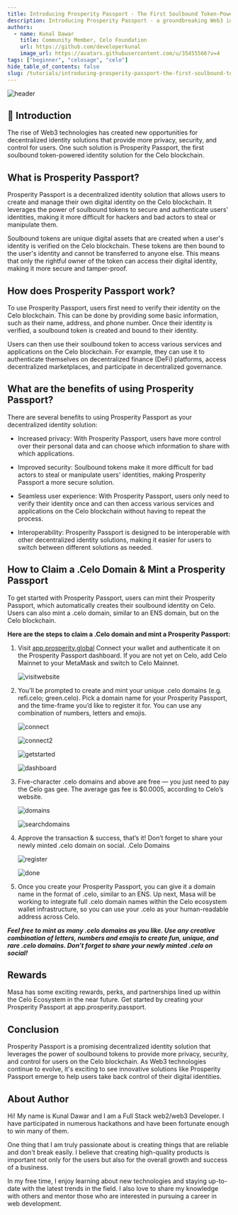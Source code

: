 ```yaml
---
title: Introducing Prosperity Passport - The First Soulbound Token-Powered Web3 Identity Solution for Celo Blockchain
description: Introducing Prosperity Passport - a groundbreaking Web3 identity solution for Celo blockchain. The first-ever soulbound token-powered platform to enable secure, decentralized identity verification.
authors:
  - name: Kunal Dawar
    title: Community Member, Celo Foundation
    url: https://github.com/developerkunal
    image_url: https://avatars.githubusercontent.com/u/35455566?v=4
tags: ["beginner", "celosage", "celo"]
hide_table_of_contents: false
slug: /tutorials/introducing-prosperity-passport-the-first-soulbound-token-powered-web3-identity-solution-for-celo-blockchain
---
```


![header](../../src/data-tutorials/showcase/beginner/introducing-prosperity-passport-the-first-soulbound-token-powered-web3-identity-solution-for-celo-blockchain.png)

## 🌱 Introduction

The rise of Web3 technologies has created new opportunities for decentralized identity solutions that provide more privacy, security, and control for users. One such solution is Prosperity Passport, the first soulbound token-powered identity solution for the Celo blockchain.

## What is Prosperity Passport?

Prosperity Passport is a decentralized identity solution that allows users to create and manage their own digital identity on the Celo blockchain. It leverages the power of soulbound tokens to secure and authenticate users' identities, making it more difficult for hackers and bad actors to steal or manipulate them.

Soulbound tokens are unique digital assets that are created when a user's identity is verified on the Celo blockchain. These tokens are then bound to the user's identity and cannot be transferred to anyone else. This means that only the rightful owner of the token can access their digital identity, making it more secure and tamper-proof.

## How does Prosperity Passport work?

To use Prosperity Passport, users first need to verify their identity on the Celo blockchain. This can be done by providing some basic information, such as their name, address, and phone number. Once their identity is verified, a soulbound token is created and bound to their identity.

Users can then use their soulbound token to access various services and applications on the Celo blockchain. For example, they can use it to authenticate themselves on decentralized finance (DeFi) platforms, access decentralized marketplaces, and participate in decentralized governance.

## What are the benefits of using Prosperity Passport?

There are several benefits to using Prosperity Passport as your decentralized identity solution:

- Increased privacy: With Prosperity Passport, users have more control over their personal data and can choose which information to share with which applications.

- Improved security: Soulbound tokens make it more difficult for bad actors to steal or manipulate users' identities, making Prosperity Passport a more secure solution.

- Seamless user experience: With Prosperity Passport, users only need to verify their identity once and can then access various services and applications on the Celo blockchain without having to repeat the process.

- Interoperability: Prosperity Passport is designed to be interoperable with other decentralized identity solutions, making it easier for users to switch between different solutions as needed.

## How to Claim a .Celo Domain & Mint a Prosperity Passport

To get started with Prosperity Passport, users can mint their Prosperity Passport, which automatically creates their soulbound identity on Celo. Users can also mint a .celo domain, similar to an ENS domain, but on the Celo blockchain.

**Here are the steps to claim a .Celo domain and mint a Prosperity Passport:**

1. Visit [app.prosperity.global](https://app.prosperity.global)
   Connect your wallet and authenticate it on the Prosperity Passport dashboard. If you are not yet on Celo, add Celo Mainnet to your MetaMask and switch to Celo Mainnet.

   ![visitwebsite](images/1.png)

2. You’ll be prompted to create and mint your unique .celo domains (e.g. refi.celo; green.celo). Pick a domain name for your Prosperity Passport, and the time-frame you’d like to register it for. You can use any combination of numbers, letters and emojis.

   ![connect](images/2.png)

   ![connect2](images/3.png)

   ![getstarted](images/4.png)

   ![dashboard](images/5.png)

3. Five-character .celo domains and above are free — you just need to pay the Celo gas gee. The average gas fee is $0.0005, according to Celo’s website.

   ![domains](images/6.png)

   ![searchdomains](images/7.png)

4. Approve the transaction & success, that’s it! Don’t forget to share your newly minted .celo domain on social.
   .Celo Domains

   ![register](images/8.png)

   ![done](images/9.png)

5. Once you create your Prosperity Passport, you can give it a domain name in the format of .celo, similar to an ENS. Up next, Masa will be working to integrate full .celo domain names within the Celo ecosystem wallet infrastructure, so you can use your .celo as your human-readable address across Celo.

**_Feel free to mint as many .celo domains as you like. Use any creative combination of letters, numbers and emojis to create fun, unique, and rare .celo domains. Don’t forget to share your newly minted .celo on social!_**

## Rewards

Masa has some exciting rewards, perks, and partnerships lined up within the Celo Ecosystem in the near future. Get started by creating your Prosperity Passport at app.prosperity.passport.

## Conclusion

Prosperity Passport is a promising decentralized identity solution that leverages the power of soulbound tokens to provide more privacy, security, and control for users on the Celo blockchain. As Web3 technologies continue to evolve, it's exciting to see innovative solutions like Prosperity Passport emerge to help users take back control of their digital identities.

## About Author

Hi! My name is Kunal Dawar and I am a Full Stack web2/web3 Developer. I have participated in numerous hackathons and have been fortunate enough to win many of them.

One thing that I am truly passionate about is creating things that are reliable and don't break easily. I believe that creating high-quality products is important not only for the users but also for the overall growth and success of a business.

In my free time, I enjoy learning about new technologies and staying up-to-date with the latest trends in the field. I also love to share my knowledge with others and mentor those who are interested in pursuing a career in web development.